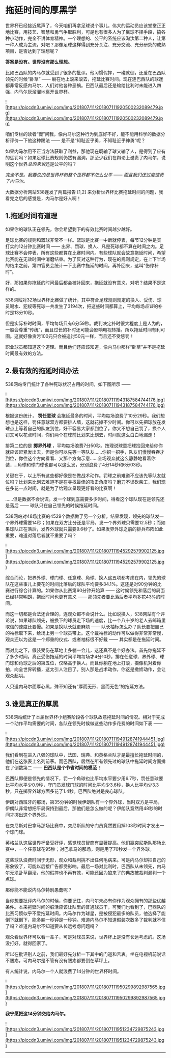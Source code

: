 # 拖延时间的厚黑学

世界杯已经接近尾声了，今天咱们再拿足球说个事儿。伟大的运动员应该堂堂正正地比赛，用技艺、智慧和勇气争取胜利，可是也有很多人为了赢球不择手段，搞各种小动作，完全不讲体育精神。一个理想的、公平的系统应该淘汰第二种人，让第一种人成为主流，对吧？那像足球这样得到充分关注、充分交流、充分研究的成熟项目，是否达到了理想呢？

 **答案是没有。世界没有那么理想。**

比如巴西队的内马尔就受到了很多的批评。他习惯假摔，一碰就倒，还爱在巴西队领先的时候“卧草” —— 躺在地上滚来滚去，拖延比赛时间。现在连巴西队的球迷都非常反感内马尔，人们对他各种恶搞。巴西队最后还是输给比利时未能进入四强，内马尔灰溜溜地离开世界杯。 

![https://piccdn3.umiwi.com/img/201807/11/201807111920500232089479.jpg](https://piccdn3.umiwi.com/img/201807/11/201807111920500232089479.jpg)

咱们专栏的读者“傑”问我，像内马尔这种行为到底好不好，能不能用科学的数据分析评价一下他这种踢法 —— 是不是“知耻近乎勇，不知耻近乎神勇”呢？

如果内马尔用不正当方法获取了利益，那他现在既输了球又输了人，是得到了应有的惩罚吗？如果足球比赛规则仍然有漏洞，那至少我们在舆论上谴责了内马尔，说明这个世界*总的来说*还是公平的吗？

 *完全不是。我要说的是世界杯和整个世界都不怎么公平 —— 而且我们还过度谴责了内马尔。*

大数据分析网站538连发了两篇报告 [1,2] 来分析世界杯比赛拖延时间的问题，我看完之后的感觉是，内马尔是好人啊！

## 1.拖延时间有道理

如果你的球队正在领先，你会希望剩下的有效比赛时间越少越好。

足球比赛的规则和篮球非常不一样。篮球是比赛一中断就停表，每节12分钟是实打实的12分钟比赛时间 —— 出界、罚球、换人、凡是死球都不算在时间之内。足球比赛不会停表，所有这些都算在比赛时间内。有些球队就会故意拖延时间，希望比赛能在无效时间中消磨结束。为了反对这种行为，现在的规则规定，在上下半场的结束之前，第四官员会统计一下比赛中拖延的时间，再补回来，这叫“伤停补时”。

好，那如果你拖延的时间最后都会被补回来，拖延就没有意义，对吧？结果不是这样的。

538网站对32场世界杯比赛做了统计，其中符合足球规则规定的换人、受伤、球员喝水、犯规等死球一共发生了3194次，把这些时间都算上，平均每场*应该*的补时是13分10秒。

但是实际补时时间，平均每场只有6分59秒。裁判决定补时很大程度上是人为的，一般会尊重“传统”，而且过长的补时还可能会影响电视转播。所以拖延时间有利可图。这就好像贪污100元只会被追讨50元一样，而且还不受惩罚！

职业球员都知道这个道理。而且他们还应该知道，像内马尔那样“卧草”并不是拖延时间最有效的方法。

## 2.最有效的拖延时间办法

538网站专门统计了各种死球状况占用的时间，如下图所示 —— 

![https://piccdn3.umiwi.com/img/201807/11/201807111943187584744176.jpg](https://piccdn3.umiwi.com/img/201807/11/201807111943187584744176.jpg)

根据这份统计， **罚任意球** 会拖延最多的时间，平均每场浪费了10分29秒。我们想想也是这样，罚任意球双方都要排人墙，这就花掉不少时间。你可以先把球放在发球点上等着自己的队友到位，好不容易大家都到位了，你又不想自己罚了，换个人罚又可以花点时间，你们两个在球前比划来比划去，时间就这么白白地漏走！

排第二位的是 **掷界外球** ，平均每场浪费7分50秒。按理说球童把球捡回来给你你就应该赶紧发出去，但是你可以先等一等队友……你招一招手，队友们慢慢吞吞才到位，你往这个方向看看、又那个方向示意……全场观众就这么静静地看着你装……角球和球门球也都可以这么发，分别浪费了4分14秒和6分03秒。

关键在于，以上所有这些都好像是在做战术动作。罚球之前难道不应该先等队友就位吗？比划来比划去难道不是在寻找最佳的攻击角度吗？磨刀不误砍柴工，我们现在多花一点时间，就是为了给观众呈现更好看的比赛啊！

……但是数据不会说谎。发一个球到底需要多少时间，得看这个球队现在是领先还是落后 —— 球队只在自己领先的时候拖延时间。

538网站对48场比赛的4529个数据做了另一个分析。结果发现，领先的球队发一个界外球需要14秒；如果在双方比分还是平局，发一个界外球只需要12.5秒；而如果球队正在落后，发界外球就只需要9.6秒了。如果发界外球之前的排兵布阵如此重要，难道对落后者就不重要了吗？

![https://piccdn3.umiwi.com/img/201807/11/201807111945292579902125.jpg](https://piccdn3.umiwi.com/img/201807/11/201807111945292579902125.jpg)

综合而论，把界外球、球门球、任意球、角球、换人这五项都考虑在内，领先的球队在这些事儿上要花的时间比落后的球队平均要多34.1%。这还是对90分钟的比赛进行综合计算的。如果你从比赛第60分钟开始算 —— 这时候领先和落后的局面已经非常明朗，拖延时间也更有意义 —— 那领先者要比落后者平均多花43%的时间。

而这一切都是合法还合理的，连观众都不会说什么。比如说换人，538网站有个评论说，如果球队领先，被换下的球员走下场的速度，比一个八十岁的老人去邮箱里取信的速度还要慢。如果是换队长就更麻烦 —— 队长袖标怎么办？队长要把自己的袖标取下来，给场上另一个球员带上。这个戴袖标的动作可以做得非常非常慢，观众还以为这是一个郑重的仪式、或者袖标很不好戴 —— 其实都是在拖延时间。

而对比之下，假装受伤在草地上多躺一会儿，这还真不是个好办法。首先你拖延不了多少时间，真正受伤拖延的时间平均每场才4分10秒，排在任意球、界外球、球门球和角球之后的第五位，仅略高于换人。而且你躺在地上打滚，摄像机对着你拍，向全世界转播，这太引人注目了。别人那是战术动作，你这是撒娇动作，会让观众起哄。

人只道内马尔面厚心黑，殊不知还有“厚而无形、黑而无色”的拖延方法。

## 3.谁是真正的厚黑

538网站统计了本届世界杯小组赛阶段各个球队故意拖延时间的情况。相对于完成一个动作平均需要的时间，各队在领先时候做这些动作多花费的时间如下表 —— 

![https://piccdn3.umiwi.com/img/201807/11/201807111949128741944451.jpg](https://piccdn3.umiwi.com/img/201807/11/201807111949128741944451.jpg)

我们看到在进入八强的球队中，法国、瑞典、和英格兰队才是最擅长拖延时间的，他们在这张表上名列前茅。而巴西队，居然在所有领先过的球队中拖延时间方面排在了倒数第二 —— **巴西队是个节省时间的模范！**

巴西队即便是领先的情况下，罚一个角球也比平均水平要少用6.7秒，罚任意球要比平均水平少0.9秒，守门员发球门球的时间比平均少3.6秒，换人比平均少3.3秒，只在掷界外球方面多花了1.4秒。巴西队绝对是良心球队。

伊朗对西班牙的那场，第35分钟的时候伊朗队有一个界外球，当时双方是平局，伊朗队非常想把平局保持到最后，那他们是怎么做的呢？伊朗队竟然用48秒的时间才掷出这个界外球。

在突尼斯对巴拿马那场比赛中，突尼斯队的守门员竟然要用掉103秒时间才发出一个球门球。

英格兰队这届世界杯备受好评，感觉球员智商有显著提高。他们赢突尼斯队那场比赛中，一个任意球花95秒；对巴拿马的那场，则是用了70秒发一个界外球。

这些球队浪费时间于无形，观众和裁判挑不出任何毛病来。可是内马尔却把自己的形象毁了，可能以后接广告都受影响。最后一场对比利时，巴西队从未领先，内马尔无须卧草翻滚，他的假摔也不再有效，可能还因为狼来了的典故被裁判漏判一个点球。

那你能不能说内马尔特别愚蠢呢？

当你想要批评内马尔的时候，你要记住，内马尔未必有你作为观众拥有的那些优越条件。本来拖延时间的脏活应该让队里的普通球员干，可我们也看到了，巴西队的比赛习惯似乎不爱拖延时间。内马尔作为球星，是被侵犯最多的队员，他选择了能倒下就倒下，能多躺一秒钟是一秒钟。难道内马尔不知道假装次数多了裁判就不信了吗？难道内马尔不知道要从长远考虑问题吗？

观众看世界杯可以看一辈子，可是对球员来说，世界杯上是没有长远考虑的。这场没打好，就得回家了。

所以在批评别人之前，我们最好先分析一下其中的门道和苦衷。坐在电视机前说话不腰疼，可内马尔是不管有没有腰疼都要倒在草坪上。

有人统计说，内马尔一个人就浪费了14分钟的世界杯时间。

![https://piccdn3.umiwi.com/img/201807/11/201807111950299892987565.jpg](https://piccdn3.umiwi.com/img/201807/11/201807111950299892987565.jpg)

 **我宁愿把这14分钟交给内马尔。**

![https://piccdn3.umiwi.com/img/201807/11/201807111951234729875243.jpg](https://piccdn3.umiwi.com/img/201807/11/201807111951234729875243.jpg)

---
